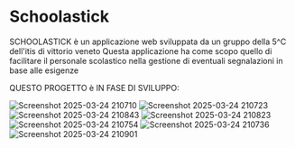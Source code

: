 # Schoolastick
SCHOOLASTICK è un applicazione web sviluppata da un gruppo  della 5^C dell'itis di vittorio veneto
Questa applicazione ha come scopo quello di facilitare il personale scolastico nella gestione di eventuali segnalazioni in base alle esigenze

QUESTO PROGETTO è IN FASE DI SVILUPPO:


![Screenshot 2025-03-24 210710](https://github.com/user-attachments/assets/9d452222-e33e-4eb2-9554-61e72d1cc8ff)
![Screenshot 2025-03-24 210723](https://github.com/user-attachments/assets/2fd6d9fe-e64c-4b50-8a6b-241deacf6a8b)
![Screenshot 2025-03-24 210843](https://github.com/user-attachments/assets/54017f8e-e5d8-4a05-b5a8-dc8813a7ebe7)
![Screenshot 2025-03-24 210823](https://github.com/user-attachments/assets/0367e481-81be-4827-ac4a-40947b9fa499)
![Screenshot 2025-03-24 210754](https://github.com/user-attachments/assets/b0cc349b-14dd-484b-bd86-1b738f01e9c7)
![Screenshot 2025-03-24 210736](https://github.com/user-attachments/assets/dc726eb5-6026-4538-b5c2-587bb416ce0a)
![Screenshot 2025-03-24 210901](https://github.com/user-attachments/assets/1c05ea99-14ba-4a24-9ba2-ca469f723b37)
